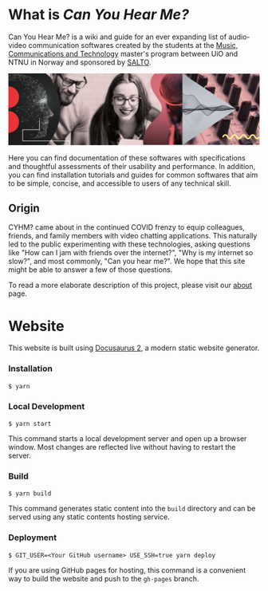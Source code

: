 # What is _Can You Hear Me?_

Can You Hear Me? is a wiki and guide for an ever expanding list of audio-video communication softwares created by the students at the [Music, Communications and Technology](https://www.uio.no/english/studies/programmes/mct-master/) master's program between UiO and NTNU in Norway and sponsored by [SALTO](https://www.ntnu.edu/salto).

![MCT Banner](/static/img/mct-banner.png)

Here you can find documentation of these softwares with specifications and thoughtful assessments of their usability and performance. In addition, you can find installation tutorials and guides for common softwares that aim to be simple, concise, and accessible to users of any technical skill.

## Origin

CYHM? came about in the continued COVID frenzy to equip colleagues, friends, and family members with video chatting applications. This naturally led to the public experimenting with these technologies, asking questions like "How can I jam with friends over the internet?", "Why is my internet so slow?", and most commonly, "Can you hear me?". We hope that this site might be able to answer a few of those questions. 

To read a more elaborate description of this project, please visit our [about](/about) page.

# Website

This website is built using [Docusaurus 2](https://v2.docusaurus.io/), a modern static website generator.

### Installation

```
$ yarn
```

### Local Development

```
$ yarn start
```

This command starts a local development server and open up a browser window. Most changes are reflected live without having to restart the server.

### Build

```
$ yarn build
```

This command generates static content into the `build` directory and can be served using any static contents hosting service.

### Deployment

```
$ GIT_USER=<Your GitHub username> USE_SSH=true yarn deploy
```

If you are using GitHub pages for hosting, this command is a convenient way to build the website and push to the `gh-pages` branch.
